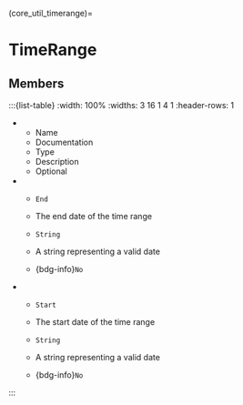 



(core_util_timerange)=
# TimeRange




## Members


:::{list-table}
:width: 100%
:widths: 3 16 1 4 1
:header-rows: 1
*   - Name
    - Documentation
    - Type
    - Description
    - Optional

*   - `End`
    - The end date of the time range
    - `String`
    
    - A string representing a valid date 
    
    - {bdg-info}`No`
    
*   - `Start`
    - The start date of the time range
    - `String`
    
    - A string representing a valid date 
    
    - {bdg-info}`No`
    
:::










